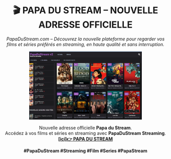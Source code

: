 <h1 align="center">🎬 PAPA DU STREAM – NOUVELLE ADRESSE OFFICIELLE</h1>

<p align="center">
  <em>PapaDuStream.com – Découvrez la nouvelle plateforme pour regarder vos films et séries préférés en streaming, en haute qualité et sans interruption.</em>
</p>

<p align="center">
  <a href="https://jtrouve.com/papadustream/" target="_blank">
    <img src="./papadustream.png" alt="PapaDuStream – site officiel de streaming" style="width:70%; max-width:400px; height:auto;">
  </a>
</p>

<p align="center">
  Nouvelle adresse officielle <strong>Papa du Stream</strong>.<br>
  Accédez à vos films et séries en streaming avec <strong>PapaDuStream Streaming</strong>.<br>
  <a href="https://jtrouve.com/papadustream/" target="_blank"><strong>[ici]👉 PAPA DU STREAM</strong></a>
</p>

<p align="center">
  <strong>#PapaDuStream #Streaming #Film #Series #PapaStream</strong>
</p>

<!-- SEO keywords: papadustream, papadustream.com, papa du stream, papadustream college, papadustream.college, papadustream.care, papadustream.cash, papadustream.casa, papadustream.coffee -->
